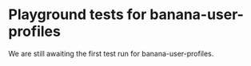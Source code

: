# Playground tests for banana-user-profiles
We are still awaiting the first test run for banana-user-profiles.
